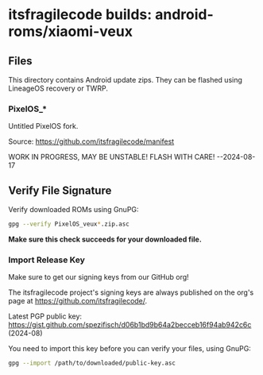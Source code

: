 # itsfragilecode builds: android-roms/xiaomi-veux

## Files

This directory contains Android update zips.
They can be flashed using LineageOS recovery or TWRP.

### PixelOS\_\*

Untitled PixelOS fork.

Source: <https://github.com/itsfragilecode/manifest>

WORK IN PROGRESS, MAY BE UNSTABLE! FLASH WITH CARE! --2024-08-17

## Verify File Signature

Verify downloaded ROMs using GnuPG:

```sh
gpg --verify PixelOS_veux*.zip.asc
```

**Make sure this check succeeds for your downloaded file.**

### Import Release Key

Make sure to get our signing keys from our GitHub org!

The itsfragilecode project's signing keys are always published on the org's page at <https://github.com/itsfragilecode/>.

Latest PGP public key: <https://gist.github.com/spezifisch/d06b1bd9b64a2becceb16f94ab942c6c> (2024-08)

You need to import this key before you can verify your files, using GnuPG:

```sh
gpg --import /path/to/downloaded/public-key.asc
```

